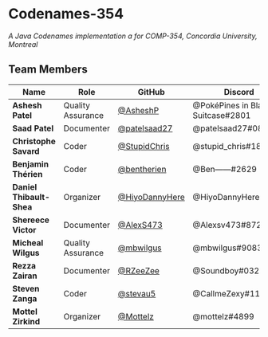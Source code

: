 # Codenames-354
*A Java Codenames implementation a for COMP-354, Concordia University, Montreal*

## Team Members
Name                     | Role              | GitHub                                             | Discord
------------------------ | ----------------- | -------------------------------------------------- | --------------------
**Ashesh Patel**         | Quality Assurance | [@AsheshP](https://github.com/AsheshP)             | @PokéPines in Blank's Suitcase#2801
**Saad Patel**           | Documenter        | [@patelsaad27](https://github.com/patelsaad27)     | @patelsaad27#0868
**Christophe Savard**    | Coder             | [@StupidChris](https://github.com/StupidChris)     | @stupid_chris#1837
**Benjamin Thérien**     | Coder             | [@bentherien](https://github.com/bentherien)       | @Ben——#2629
**Daniel Thibault-Shea** | Organizer         | [@HiyoDannyHere](https://github.com/HiyoDannyHere) | @HiyoDannyHere#2240
**Shereece Victor**      | Documenter        | [@AlexS473](https://github.com/AlexS473)           | @Alexsv473#8726
**Micheal Wilgus**       | Quality Assurance | [@mbwilgus](https://github.com/mbwilgus)           | @mbwilgus#9083
**Rezza Zairan**         | Documenter        | [@RZeeZee](https://github.com/RZeeZee)             | @Soundboy#0320
**Steven Zanga**         | Coder             | [@stevau5](https://github.com/stevau5)             | @CallmeZexy#1123
**Mottel Zirkind**       | Organizer         | [@Mottelz](https://github.com/Mottelz)             | @mottelz#4899
